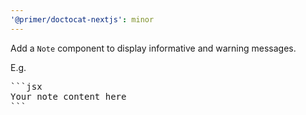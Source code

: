 ```yaml
---
'@primer/doctocat-nextjs': minor
---
```


Add a `Note` component to display informative and warning messages.

E.g.

<pre>
```jsx
<Note variant="warning">Your note content here</Note>
```
</pre>
